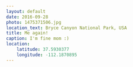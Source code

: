 ```yaml
---
layout: default
date: 2016-09-28
photo: 1475371506.jpg
location_text: Bryce Canyon National Park, USA
title: Me again!
caption: I'm fine mom :)
location:
    latitude: 37.5930377
    longitude: -112.1870895
---
```

